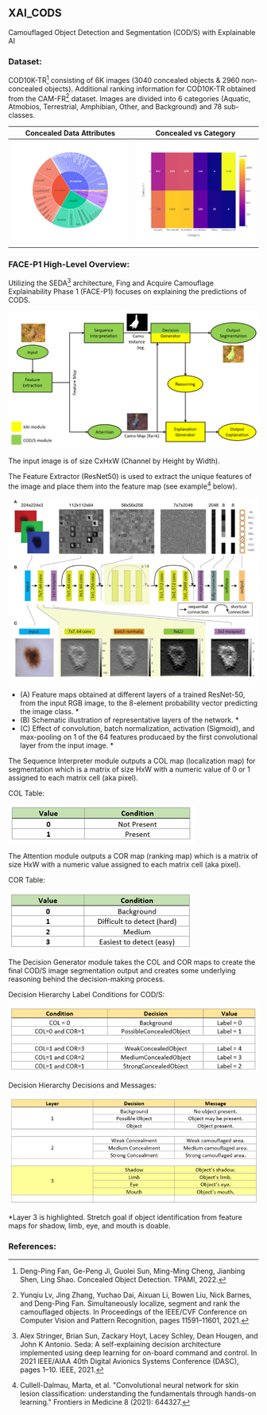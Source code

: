 ## XAI_CODS
Camouflaged Object Detection and Segmentation (COD/S) with Explainable AI 

### Dataset: 
  COD10K-TR[^1] consisting of 6K images (3040 concealed objects & 2960 non-concealed objects).
  Additional ranking information for COD10K-TR obtained from the CAM-FR[^3] dataset.
  Images are divided into 6 categories (Aquatic, Atmobios, Terrestrial, Amphibian, Other, and Background) and 78 sub-classes.
  
  Concealed Data Attributes     |  Concealed vs Category
  :------------------:|:---------------------------------:
  ![Data-Attributes_Plot](dataset_attributes_plot.png) |  ![Category_vs_Concealed_heatmap](Category_vs_Concealed_heatmap.png)
 
 
### FACE-P1 High-Level Overview:
  Utilizing the SEDA[^2] architecture, Fing and Acquire Camouflage Explainability Phase 1 (FACE-P1) focuses on explaining the predictions of CODS.
  
 ![FACE-P1_Overview](image.png)

The input image is of size CxHxW (Channel by Height by Width).

The Feature Extractor (ResNet50) is used to extract the unique features of the image and place them into the feature map (see example[^4] below).

![](Schematic-and-operations-of-a-ResNet-50-A-Feature-maps-obtained-at-different-layers.png)

* (A) Feature maps obtained at different layers of a trained ResNet-50, from the input RGB image, to the 8-element probability vector predicting the image class. *
* (B) Schematic illustration of representative layers of the network. *
* (C) Effect of convolution, batch normalization, activation (Sigmoid), and max-pooling on 1 of the 64 features producaed by the first convolutional layer from the input image. *


The Sequence Interpreter module outputs a COL map (localization map) for segmentation which is a matrix of size HxW with a numeric value of 0 or 1 assigned to each matrix cell (aka pixel).

COL Table:

![COL_Table](COL_Table.png)


The Attention module outputs a COR map (ranking map) which is a matrix of size HxW with a numeric value assigned to each matrix cell (aka pixel).

COR Table:

![COR_Table](COR_Table.png)


The Decision Generator module takes the COL and COR maps to create the final COD/S image segmentation output and creates some underlying reasoning behind the decision-making process.

Decision Hierarchy Label Conditions for COD/S:

![Decision_Hierarchy_Label_Conditions](Decision_Hierarchy_Label_Conditions_for_CODS.png)


Decision Hierarchy Decisions and Messages:

![Decision_Hierarchy_Decisions_and_Messages](Decision_Hierarchy_Decisions_and_Messages.png)

*Layer 3 is highlighted. Stretch goal if object identification from feature maps for shadow, limb, eye, and mouth is doable.



### References:
[^1]: Deng-Ping Fan, Ge-Peng Ji, Guolei Sun, Ming-Ming Cheng, Jianbing Shen, Ling Shao. Concealed Object Detection. TPAMI, 2022.

[^2]: Alex Stringer, Brian Sun, Zackary Hoyt, Lacey Schley, Dean Hougen, and John K Antonio. Seda: A self-explaining decision architecture implemented using deep learning for on-board command and control. In 2021 IEEE/AIAA 40th Digital Avionics Systems Conference (DASC), pages 1–10. IEEE, 2021.

[^3]: Yunqiu Lv, Jing Zhang, Yuchao Dai, Aixuan Li, Bowen Liu, Nick Barnes, and Deng-Ping Fan. Simultaneously localize, segment and rank the camouflaged objects. In Proceedings of the IEEE/CVF Conference on Computer Vision and Pattern Recognition, pages 11591–11601, 2021.

[^4]: Cullell-Dalmau, Marta, et al. "Convolutional neural network for skin lesion classification: understanding the fundamentals through hands-on learning." Frontiers in Medicine 8 (2021): 644327.
